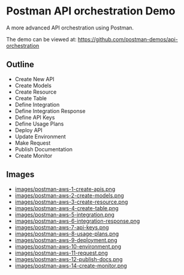 # Postman API orchestration Demo
A more advanced API orchestration using Postman.

The demo can be viewed at: https://github.com/postman-demos/api-orchestration

## Outline
- Create New API
- Create Models
- Create Resource
- Create Table
- Define Integration
- Define Integration Response
- Define API Keys
- Define Usage Plans
- Deploy API
- Update Environment
- Make Request
- Publish Documentation
- Create Monitor

## Images
- [images/postman-aws-1-create-apis.png](https://github.com/postman-demos/build-and-design-apis/tree/master/images/postman-aws-1-create-apis.png)
- [images/postman-aws-2-create-models.png](https://github.com/postman-demos/build-and-design-apis/tree/master/images/postman-aws-2-create-models.png)
- [images/postman-aws-3-create-resource.png](https://github.com/postman-demos/build-and-design-apis/tree/master/images/postman-aws-3-create-resource.png)
- [images/postman-aws-4-create-table.png](https://github.com/postman-demos/build-and-design-apis/tree/master/images/postman-aws-4-create-table.png)
- [images/postman-aws-5-integration.png](https://github.com/postman-demos/build-and-design-apis/tree/master/images/postman-aws-5-integration.png)
- [images/postman-aws-6-integration-response.png](https://github.com/postman-demos/build-and-design-apis/tree/master/images/postman-aws-6-integration-response.png)
- [images/postman-aws-7-api-keys.png](https://github.com/postman-demos/build-and-design-apis/tree/master/images/postman-aws-7-api-keys.png)
- [images/postman-aws-8-usage-plans.png](https://github.com/postman-demos/build-and-design-apis/tree/master/images/postman-aws-8-usage-plans.png)
- [images/postman-aws-9-deployment.png](https://github.com/postman-demos/build-and-design-apis/tree/master/images/postman-aws-9-deployment.png)
- [images/postman-aws-10-environment.png](https://github.com/postman-demos/build-and-design-apis/tree/master/images/postman-aws-10-environment.png)
- [images/postman-aws-11-request.png](https://github.com/postman-demos/build-and-design-apis/tree/master/images/postman-aws-11-request.png)
- [images/postman-aws-12-publish-docs.png](https://github.com/postman-demos/build-and-design-apis/tree/master/images/postman-aws-12-publish-docs.png)
- [images/postman-aws-14-create-monitor.png](https://github.com/postman-demos/build-and-design-apis/tree/master/images/postman-aws-14-create-monitor.png)
